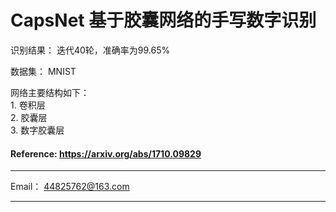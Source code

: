 
# CapsNet 基于胶囊网络的手写数字识别


识别结果： 迭代40轮，准确率为99.65%       

数据集：  MNIST       

网络主要结构如下：     
	1. 卷积层      
	2. 胶囊层      
	3. 数字胶囊层
     
#### Reference: https://arxiv.org/abs/1710.09829
---------

Email： 44825762@163.com

--------

